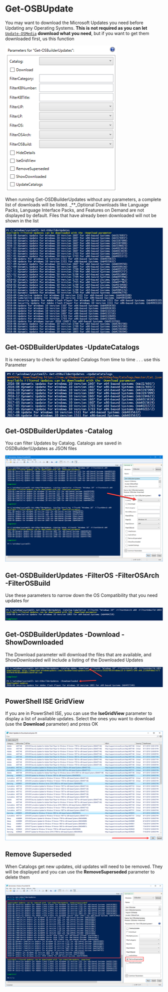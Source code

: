# Get-OSBUpdate

You may want to download the Microsoft Updates you need before Updating any Operating Systems. **This is not required as you can let** [`Update-OSMedia`](../osmedia/update-osmedia/) **download what you need**, but if you want to get them downloaded first, us this function

![](../../../../.gitbook/assets/2018-10-23_0-06-51.png)

When running Get-OSDBuilderUpdates without any parameters, a complete list of downloads will be listed. _\*\*_Optional Downloads like Language Packs, Language Interface Packs, and Features on Demand are not displayed by default. Files that have already been downloaded will not be shown in the list

![](../../../../.gitbook/assets/2018-10-01_0-53-44.png)

## Get-OSDBuilderUpdates -UpdateCatalogs

It is necessary to check for updated Catalogs from time to time . . . use this Parameter

![](../../../../.gitbook/assets/2018-10-01_0-55-55.png)

## Get-OSDBuilderUpdates -Catalog

You can filter Updates by Catalog. Catalogs are saved in OSDBuilder\Updates as JSON files

![](../../../../.gitbook/assets/2018-10-01_0-50-18.png)

## Get-OSDBuilderUpdates -FilterOS -FilterOSArch -FilterOSBuild

Use these parameters to narrow down the OS Compatibility that you need updates for

![](../../../../.gitbook/assets/2018-10-01_0-58-42.png)

## Get-OSDBuilderUpdates -Download -ShowDownloaded

The Download parameter will download the files that are available, and ShowDownloaded will include a listing of the Downloaded Updates

![](../../../../.gitbook/assets/2018-10-01_1-01-35.png)

## PowerShell ISE GridView

If you are in PowerShell ISE, you can use the **IseGridView** parameter to display a list of available updates. Select the ones you want to download \(use the **Download** parameter\) and press OK

![](../../../../.gitbook/assets/2018-09-12_1-25-32.png)

## Remove Superseded

When Catalogs get new updates, old updates will need to be removed. They will be displayed and you can use the **RemoveSuperseded** parameter to delete them

![](../../../../.gitbook/assets/2018-09-12_1-29-10.png)

